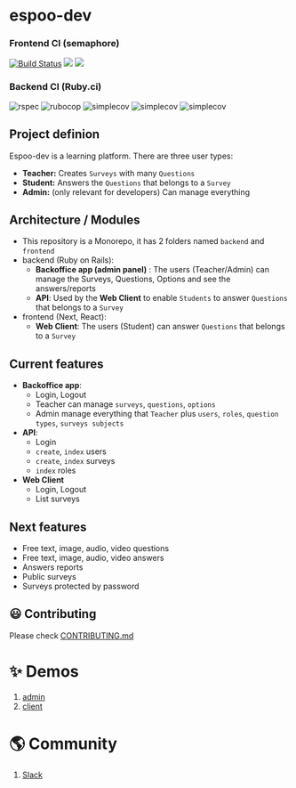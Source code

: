 # espoo-dev

<p align="center">
  <h3>Frontend CI (semaphore)</h3>
  <a href='https://andersonmalheiro.semaphoreci.com/badges/espoo-dev/branches/master.svg?style=shields'> <img src='https://andersonmalheiro.semaphoreci.com/badges/espoo-dev/branches/main.svg?style=shields' alt='Build Status'></a>
  <a href="https://codeclimate.com/github/espoo-dev/espoo-dev/maintainability"><img src="https://api.codeclimate.com/v1/badges/9979316a0c088a5cf937/maintainability" /></a>
  <a href="https://codeclimate.com/github/espoo-dev/espoo-dev/test_coverage"><img src="https://api.codeclimate.com/v1/badges/9979316a0c088a5cf937/test_coverage" /></a>
</p>

<p align="center">
  <h3>Backend CI (Ruby.ci)</h3>

  <img src="https://ruby.ci/badges/c9e80d1d-18a0-48f0-a533-541666383998/rspec?cache=false" alt="rspec"/>
  <img src="https://ruby.ci/badges/c9e80d1d-18a0-48f0-a533-541666383998/rubocop?cache=false" alt="rubocop"/>
  <img src="https://ruby.ci/badges/c9e80d1d-18a0-48f0-a533-541666383998/simplecov?cache=false" alt="simplecov"/>
  <img src="https://ruby.ci/badges/c9e80d1d-18a0-48f0-a533-541666383998/brakeman?cache=false" alt="simplecov"/>
  <img src="https://ruby.ci/badges/c9e80d1d-18a0-48f0-a533-541666383998/reek?cache=false" alt="simplecov"/>
</p>

## Project definion
Espoo-dev is a learning platform. There are three user types:
- **Teacher:** Creates `Surveys` with many `Questions`
- **Student:** Answers the `Questions` that belongs to a `Survey`
- **Admin:** (only relevant for developers) Can manage everything

## Architecture / Modules
- This repository is a Monorepo, it has 2 folders named `backend` and `frontend`
- backend (Ruby on Rails):
  - **Backoffice app (admin panel)** : The users (Teacher/Admin) can manage the Surveys, Questions, Options and see the answers/reports
  - **API**: Used by the **Web Client** to enable `Students` to answer `Questions` that belongs to a `Survey`
- frontend (Next, React):
  - **Web Client**: The users (Student) can answer `Questions` that belongs to a `Survey`

## Current features
- **Backoffice app**:
  - Login, Logout
  - Teacher can manage `surveys`, `questions`, `options`
  - Admin manage everything that `Teacher` plus `users`, `roles`, `question types`, `surveys subjects`
- **API**:
  - Login
  - `create`, `index` users
  - `create`, `index` surveys
  - `index` roles
- **Web Client**
  - Login, Logout
  - List surveys

 ## Next features
 - Free text, image, audio, video questions
 - Free text, image, audio, video answers
 - Answers reports
 - Public surveys
 - Surveys protected by password

## :smiley: Contributing
 Please check [CONTRIBUTING.md](https://github.com/espoo-dev/espoo-dev/blob/main/CONTRIBUTING.md)

# ✨ Demos
1. [admin](https://espoo.herokuapp.com/)
1. [client](https://espoolingo.herokuapp.com/)

# 🌎 Community
1. [Slack](https://join.slack.com/t/espoo-dev/shared_invite/zt-q3od66jm-x7MNmrenB0fra86jop0jsg)



